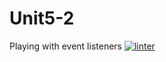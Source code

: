 # Unit5-2
Playing with event listeners
[![linter](https://github.com/<OWNER>/<REPOSITORY>/workflows/linter/badge.svg)](https://github.com/marketplace/actions/super-linter)
